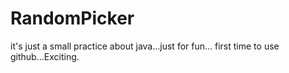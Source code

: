 # RandomPicker
it's just a small practice about java...just for fun...
first time to use github...Exciting.

